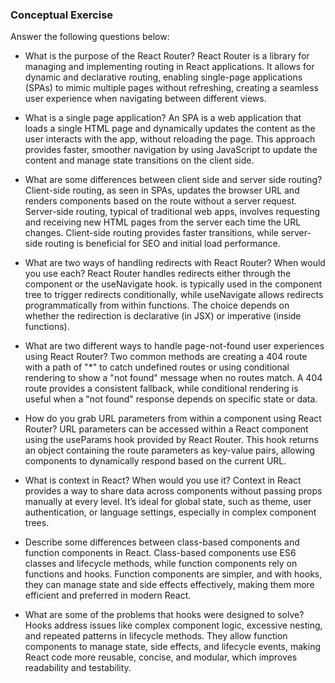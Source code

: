 ### Conceptual Exercise

Answer the following questions below:

- What is the purpose of the React Router?
  React Router is a library for managing and implementing routing in React applications. It allows for dynamic and declarative routing, enabling single-page applications (SPAs) to mimic multiple pages without refreshing, creating a seamless user experience when navigating between different views.

- What is a single page application?
  An SPA is a web application that loads a single HTML page and dynamically updates the content as the user interacts with the app, without reloading the page. This approach provides faster, smoother navigation by using JavaScript to update the content and manage state transitions on the client side.

- What are some differences between client side and server side routing?
  Client-side routing, as seen in SPAs, updates the browser URL and renders components based on the route without a server request. Server-side routing, typical of traditional web apps, involves requesting and receiving new HTML pages from the server each time the URL changes. Client-side routing provides faster transitions, while server-side routing is beneficial for SEO and initial load performance.

- What are two ways of handling redirects with React Router? When would you use each?
  React Router handles redirects either through the <Navigate /> component or the useNavigate hook. <Navigate /> is typically used in the component tree to trigger redirects conditionally, while useNavigate allows redirects programmatically from within functions. The choice depends on whether the redirection is declarative (in JSX) or imperative (inside functions).

- What are two different ways to handle page-not-found user experiences using React Router?
  Two common methods are creating a 404 route with a path of "\*" to catch undefined routes or using conditional rendering to show a "not found" message when no routes match. A 404 route provides a consistent fallback, while conditional rendering is useful when a "not found" response depends on specific state or data.

- How do you grab URL parameters from within a component using React Router?
  URL parameters can be accessed within a React component using the useParams hook provided by React Router. This hook returns an object containing the route parameters as key-value pairs, allowing components to dynamically respond based on the current URL.

- What is context in React? When would you use it?
  Context in React provides a way to share data across components without passing props manually at every level. It’s ideal for global state, such as theme, user authentication, or language settings, especially in complex component trees.

- Describe some differences between class-based components and function
  components in React.
  Class-based components use ES6 classes and lifecycle methods, while function components rely on functions and hooks. Function components are simpler, and with hooks, they can manage state and side effects effectively, making them more efficient and preferred in modern React.

- What are some of the problems that hooks were designed to solve?
  Hooks address issues like complex component logic, excessive nesting, and repeated patterns in lifecycle methods. They allow function components to manage state, side effects, and lifecycle events, making React code more reusable, concise, and modular, which improves readability and testability.
